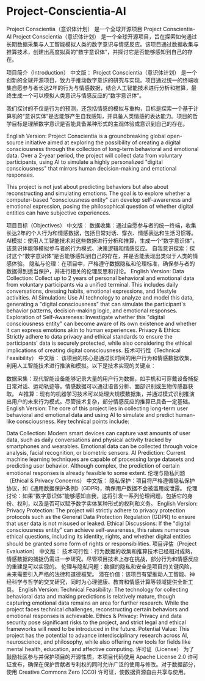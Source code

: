 # Project-Conscientia-AI
Project Conscientia（意识体计划） 是一个全球开源项目
Project Conscientia-AI
Project Conscientia（意识体计划） 是一个全球开源项目，旨在探索如何通过长期数据采集与人工智能模拟人类的数字意识与情感反应。该项目通过数据收集与推算技术，创建出高度拟真的“数字意识体”，并探讨它是否能够感知到自己的存在。

项目简介（Introduction）
中文版：
Project Conscientia（意识体计划） 是一个创新的全球开源项目，致力于推动数字意识的研究与实现。项目通过统一的终端收集自愿参与者长达2年的行为与情感数据，结合人工智能技术进行分析和推算，最终生成一个可以模拟人类意识与情感反应的“数字意识体”。

我们探讨的不仅是行为的预测，还包括情感的模拟与重构，目标是探索一个基于计算机的“意识实体”是否能够产生自我感知，并具备人类情感的表达能力。项目的哲学目标是理解数字意识是否能具备某种形式的主观体验或意识到自己的存在。

English Version:
Project Conscientia is a groundbreaking global open-source initiative aimed at exploring the possibility of creating a digital consciousness through the collection of long-term behavioral and emotional data. Over a 2-year period, the project will collect data from voluntary participants, using AI to simulate a highly personalized "digital consciousness" that mirrors human decision-making and emotional responses.

This project is not just about predicting behaviors but also about reconstructing and simulating emotions. The goal is to explore whether a computer-based "consciousness entity" can develop self-awareness and emotional expression, posing the philosophical question of whether digital entities can have subjective experiences.

项目目标（Objectives）
中文版：
数据收集：通过自愿参与者的统一终端，收集长达2年的个人行为和情感数据，包括日常对话、穿衣、情感表达和生活习惯等。
AI模拟：使用人工智能技术对这些数据进行分析和推算，生成一个“数字意识体”，该意识体能够模拟参与者的行为模式、决策逻辑和情感反应。
自我意识探索：探讨这个“数字意识体”是否能够感知到自己的存在，并是否能表现出类似于人类的情感体验。
隐私与伦理：在项目中，严格遵守数据隐私和伦理标准，确保参与者的数据得到适当保护，并进行相关的伦理反思和讨论。
English Version:
Data Collection: Collect up to 2 years of personal behavioral and emotional data from voluntary participants via a unified terminal. This includes daily conversations, dressing habits, emotional expressions, and lifestyle activities.
AI Simulation: Use AI technology to analyze and model this data, generating a "digital consciousness" that can simulate the participant's behavior patterns, decision-making logic, and emotional responses.
Exploration of Self-Awareness: Investigate whether this "digital consciousness entity" can become aware of its own existence and whether it can express emotions akin to human experiences.
Privacy & Ethics: Strictly adhere to data privacy and ethical standards to ensure the participants' data is securely protected, while also considering the ethical implications of creating digital consciousness.
技术可行性（Technical Feasibility）
中文版：
该项目的核心是通过长时间的用户行为和情感数据收集，利用人工智能技术进行推演和模拟。以下是技术实现的关键点：

数据采集：现代智能设备能够记录大量的用户行为数据，如手机和可穿戴设备捕捉日常对话、运动轨迹等。情感数据可以通过语音分析、面部识别或生物传感器获取。
AI推算：现有的机器学习技术可以处理大规模数据集，并通过模式识别推演出用户的未来行为模式。尽管技术复杂，部分情感反应的推算已具备一定基础。
English Version:
The core of this project lies in collecting long-term user behavioral and emotional data and using AI to simulate and predict human-like consciousness. Key technical points include:

Data Collection: Modern smart devices can capture vast amounts of user data, such as daily conversations and physical activity tracked by smartphones and wearables. Emotional data can be collected through voice analysis, facial recognition, or biometric sensors.
AI Prediction: Current machine learning techniques are capable of processing large datasets and predicting user behavior. Although complex, the prediction of certain emotional responses is already feasible to some extent.
伦理与隐私问题（Ethical & Privacy Concerns）
中文版：
隐私保护：项目将严格遵循隐私保护协议，如《通用数据保护条例》(GDPR)，确保用户数据不会被滥用或泄露。
伦理讨论：如果“数字意识体”能够感知自我，这将引发一系列伦理问题，包括它的身份、权利，以及是否可以赋予数字实体某种形式的权利和义务。
English Version:
Privacy Protection: The project will strictly adhere to privacy protection protocols such as the General Data Protection Regulation (GDPR) to ensure that user data is not misused or leaked.
Ethical Discussions: If the "digital consciousness entity" can achieve self-awareness, this raises numerous ethical questions, including its identity, rights, and whether digital entities should be granted some form of rights or responsibilities.
项目评估（Project Evaluation）
中文版：
技术可行性：行为数据的收集和推算技术已经相对成熟，情感数据的捕捉仍需进一步研究。尽管项目技术上存在挑战，部分行为和情感反应的重建是可以实现的。
伦理与隐私问题：数据的隐私和安全是项目的关键风险，未来需要引入严格的法律和道德框架。
潜在价值：该项目有望推动人工智能、神经科学与哲学的交叉研究，同时为心理健康、教育和情感计算等领域提供全新工具。
English Version:
Technical Feasibility: The technology for collecting behavioral data and making predictions is relatively mature, though capturing emotional data remains an area for further research. While the project faces technical challenges, reconstructing certain behaviors and emotional responses is achievable.
Ethics & Privacy: Privacy and data security pose significant risks to the project, and strict legal and ethical frameworks will need to be introduced in the future.
Potential Value: This project has the potential to advance interdisciplinary research across AI, neuroscience, and philosophy, while also offering new tools for fields like mental health, education, and affective computing.
许可证（License）
为了鼓励社区参与并保护项目的开源性质，本项目代码使用 Apache License 2.0 许可证发布，确保在保护贡献者专利权的同时允许广泛的使用与修改。对于数据部分，使用 Creative Commons Zero (CC0) 许可证，使数据资源自由共享与使用。
